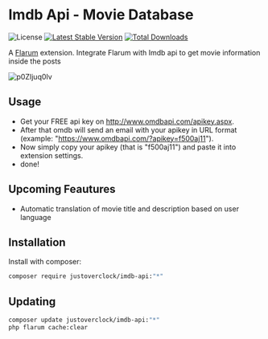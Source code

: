 # Imdb Api - Movie Database

![License](https://img.shields.io/badge/license-MIT-blue.svg) [![Latest Stable Version](https://img.shields.io/packagist/v/justoverclock/imdb-api.svg)](https://packagist.org/packages/justoverclock/imdb-api) [![Total Downloads](https://img.shields.io/packagist/dt/justoverclock/imdb-api.svg)](https://packagist.org/packages/justoverclock/imdb-api)

A [Flarum](http://flarum.org) extension. Integrate Flarum with Imdb api to get movie information inside the posts

![p0ZIjuq0Iv](https://user-images.githubusercontent.com/79002016/135063798-fd7a0680-0ef7-4106-ac43-eba46f3141f4.gif)


## Usage

 - Get your FREE api key on http://www.omdbapi.com/apikey.aspx. 
 - After that omdb will send an email with your apikey in URL format (example: "https://www.omdbapi.com/?apikey=f500aj11").
 - Now simply copy your apikey (that is "f500aj11") and paste it into extension settings.
 - done!

## Upcoming Feautures
 - Automatic translation of movie title and description based on user language

## Installation

Install with composer:

```sh
composer require justoverclock/imdb-api:"*"
```

## Updating

```sh
composer update justoverclock/imdb-api:"*"
php flarum cache:clear
```


